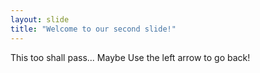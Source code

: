 ```yaml
---
layout: slide
title: "Welcome to our second slide!"
---
```

This too shall pass... Maybe
Use the left arrow to go back!
